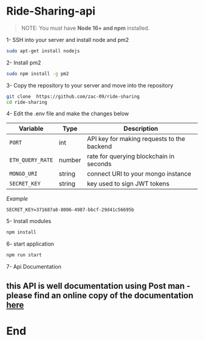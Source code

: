 # Ride-Sharing-api
>NOTE: You must have **Node 16+ and npm** installed.

1- SSH into your server and install node and pm2  

```sh
sudo apt-get install nodejs

```
2- Install pm2  

```sh
sudo npm install -g pm2
```

3- Copy the repository to your server and move into the repository
```sh
git clone  https://github.com/zac-09/ride-sharing
cd ride-sharing
```

4- Edit the .env file and make the changes below

 | Variable | Type | Description |
| --- | --- | --- |
| `PORT` | int | API key for making requests to the backend |
| `ETH_QUERY_RATE` | number | rate for querying blockchain in seconds|
| `MONGO_URI` | string | connect URI to your mongo instance |
| `SECRET_KEY` | string | key used to sign JWT tokens |


*Example*
```
SECRET_KEY=371687a8-8006-4987-bbcf-29d41c56695b
```


5- Install  modules

```sh
npm install
```
6- start application

```sh
npm run start
```

7- Api Documentation
## this API is well documentation using Post man - please find an online copy of the documentation [here](https://documenter.getpostman.com/view/17983518/2s9YC7UCBi#68fd01c9-a606-4631-8138-53a525edaa55)

# End